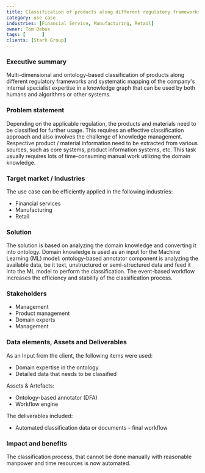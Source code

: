 ```yaml
---
title: Classification of products along different regulatory frameworks
category: use case
industries: [Financial Service, Manufacturing, Retail]
owner: Tom Debus
tags: [      ]
clients: [Stark Group]
---
```


### Executive summary
Multi-dimensional and ontology-based classification of products along different regulatory frameworks
and systematic mapping of the company's internal specialist expertise in a knowledge graph that can be used
by both humans and algorithms or other systems.

### Problem statement
Depending on the applicable regulation, the products and materials need to be classified for further usage.
This requires an effective classification approach and also involves the challenge of knowledge management.
Respective product / material information need to be extracted from various sources, such as core systems,
product information systems, etc. This task usually requires lots of time-consuming manual work utilizing the domain knowledge.

### Target market / Industries
The use case can be efficiently applied in the following industries:
- Financial services
- Manufacturing
- Retail

### Solution
The solution is based on analyzing the domain knowledge and converting it into ontology.
Domain knowledge is used as an input for the Machine Learning (ML) model: ontology-based annotator component
is analyzing the available data, be it text, unstructured or semi-structured data and feed it
into the ML model to perform the classification. The event-based workflow increases the efficiency and
stability of the classification process.

### Stakeholders
- Management
- Product management
- Domain experts
- Management

### Data elements, Assets and Deliverables
As an Input from the client, the following items were used:
- Domain expertise in the ontology
- Detailed data that needs to be classified

Assets & Artefacts:
- Ontology-based annotator (DFA)
- Workflow engine

The deliverables included:
- Automated classification data or documents – final workflow

### Impact and benefits
The classification process, that cannot be done manually
with reasonable manpower and time resources is now automated.
